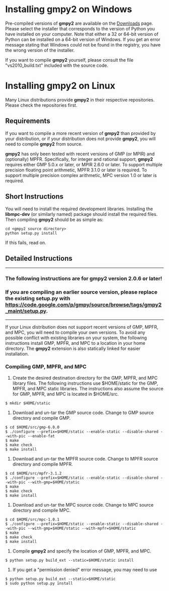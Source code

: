 # Installing gmpy2 on Windows #

Pre-compiled versions of **gmpy2** are available on the [Downloads](http://code.google.com/p/gmpy/downloads/list) page. Please select the installer that corresponds to the version of Python you have installed on your computer. Note that either a 32 or 64-bit version of Python can be installed on a 64-bit version of Windows. If you get an error message stating that Windows could not be found in the registry, you have the wrong version of the installer.

If you want to compile **gmpy2** yourself, please consult the file "vs2010\_build.txt" included with the source code.

# Installing gmpy2 on Linux #

Many Linux distributions provide **gmpy2** in their respective repositories. Please check the repositories first.

## Requirements ##

If you want to compile a more recent version of **gmpy2** than provided by your distribution, or if your distribution does not provide **gmpy2**, you will need to compile **gmpy2** from source.

**gmpy2** has only been tested with recent versions of GMP (or MPIR) and (optionally) MPFR. Specifically, for integer and rational support, **gmpy2** requires either GMP 5.0.x or later, or MPIR 2.6.0 or later. To support multiple precision floating point arithmetic, MPFR 3.1.0 or later is required. To support multiple precision complex arithmetic, MPC version 1.0 or later is required.

## Short Instructions ##

You will need to install the required development libraries. Installing the **libmpc-dev** (or similarly named) package should install the required files. Then compiling **gmpy2** should be as simple as:

```
cd <gmpy2 source directory>
python setup.py install
```

If this fails, read on.

## Detailed Instructions ##


---


### The following instructions are for **gmpy2** version 2.0.6 or later! ###

### If you are compiling an earlier source version, please replace the existing setup.py with https://code.google.com/p/gmpy/source/browse/tags/gmpy2_maint/setup.py. ###


---


If your Linux distribution does not support recent versions of GMP, MPFR, and MPC, you will need to compile your own versions. To avoid any possible conflict with existing libraries on your system, the following instructions install GMP, MPFR, and MPC to a location in your home directory. The **gmpy2** extension is also statically linked for easier installation.

### Compiling GMP, MPFR, and MPC ###

  1. Create the desired destination directory for the GMP, MPFR, and MPC library files. The following instructions use $HOME/static for the GMP, MPFR, and MPC static libraries. The instructions also assume the source for GMP, MPFR, and MPC is located in $HOME/src.
```
$ mkdir $HOME/static
```
  1. Download and un-tar the GMP source code. Change to GMP source directory and compile GMP.
```
$ cd $HOME/src/gmp-6.0.0
$ ./configure --prefix=$HOME/static --enable-static --disable-shared --with-pic --enable-fat
$ make
$ make check
$ make install
```
  1. Download and un-tar the MPFR source code. Change to MPFR source directory and compile MPFR.
```
$ cd $HOME/src/mpfr-3.1.2
$ ./configure --prefix=$HOME/static --enable-static --disable-shared --with-pic --with-gmp=$HOME/static
$ make
$ make check
$ make install
```
  1. Download and un-tar the MPC source code. Change to MPC source directory and compile MPC.
```
$ cd $HOME/src/mpc-1.0.1
$ ./configure --prefix=$HOME/static --enable-static --disable-shared --with-pic --with-gmp=$HOME/static --with-mpfr=$HOME/static
$ make
$ make check
$ make install
```
  1. Compile **gmpy2** and specify the location of GMP, MPFR, and MPC.
```
$ python setup.py build_ext --static=$HOME/static install
```
  1. If you get a "permission denied" error message, you may need to use
```
$ python setup.py build_ext --static=$HOME/static
$ sudo python setup.py install
```